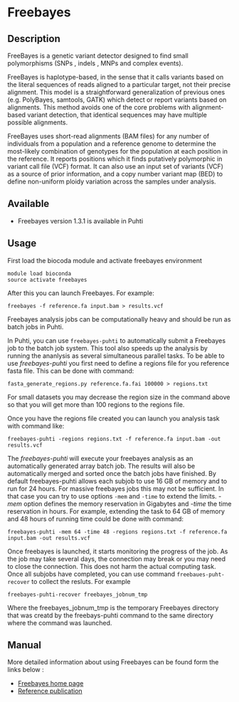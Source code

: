 
# Freebayes

## Description

FreeBayes is a genetic variant detector designed to find small polymorphisms (SNPs , indels , MNPs and complex events).

FreeBayes is haplotype-based, in the sense that it calls variants based on the literal sequences of reads aligned to a particular target, not their precise alignment. This model is a straightforward generalization of previous ones (e.g. PolyBayes, samtools, GATK) which detect or report variants based on alignments. This method avoids one of the core problems with alignment-based variant detection, that identical sequences may have multiple possible alignments.

FreeBayes uses short-read alignments (BAM files) for any number of individuals from a population and a reference genome to determine the most-likely combination of genotypes for the population at each position in the reference. It reports positions which it finds putatively polymorphic in variant call file (VCF) format. It can also use an input set of variants (VCF) as a source of prior information, and a copy number variant map (BED) to define non-uniform ploidy variation across the samples under analysis.

## Available

*    Freebayes version 1.3.1 is available in Puhti

## Usage
First load the biocoda module and activate freebayes environment
```text
module load bioconda
source activate freebayes
```

After this you can launch Freebayes. For example:
```text
freebayes -f reference.fa input.bam > results.vcf
```

Freebayes analysis jobs can be computationally heavy and should be run as batch jobs in Puhti.

In Puhti, you can use `freebayes-puhti` to automatically submit a Freebayes job to the batch job system.
This tool also speeds up the analysis by running the ananlysis as several simultaneous parallel tasks.
To be able to use _freebayes-puhti_  you first need to define a regions file for you reference fasta file.
This can be done with command:

```text
fasta_generate_regions.py reference.fa.fai 100000 > regions.txt
```

For small datasets you may decrease the region size in the command above so that you will get more than 100 regions to the regions file.

Once you have the regions file created you can launch you analysis task with command like:

```text
freebayes-puhti -regions regions.txt -f reference.fa input.bam -out results.vcf
```

The _freebayes-puhti_ will execute your freebayes analysis as an automatically generated array batch job. The results will also be automatically merged and sorted once the batch jobs have finished. By default freebayes-puhti allows each subjob to use 16 GB of memory and to run for 24 hours. For massive freebayes jobs this may not be sufficient. In that case you can try to use options `-mem` and `-time` to extend the limits. _-mem_ option 
defines the memory reservation in Gigabytes and _-time_ the time reservation in hours. For example, extending the task to 64 GB of memory and 48 hours of running time could be done with command:

```text
freebayes-puhti -mem 64 -time 48 -regions regions.txt -f reference.fa input.bam -out results.vcf
```

Once freebayes is launched, it starts monitoring the progress of the job. As the job may take several days, the connection
may break or you may need to close the connection. This does not harm the actual computing task. Once all subjobs have completed, you can use command `freebaues-puht-recover` to collect the resluts. For example

```text
freebayes-puhti-recover freebayes_jobnum_tmp 
```
Where the freebayes_jobnum_tmp is the temporary Freebayes directory that was creatd by the freebays-puhti command to the same directory where the command was launched.



## Manual

More detailed information about using Freebayes can be found form the links below :

*   [Freebayes home page](https://github.com/ekg/freebayes/blob/master/README.md)
*   [Reference publication](https://arxiv.org/abs/1207.3907)

